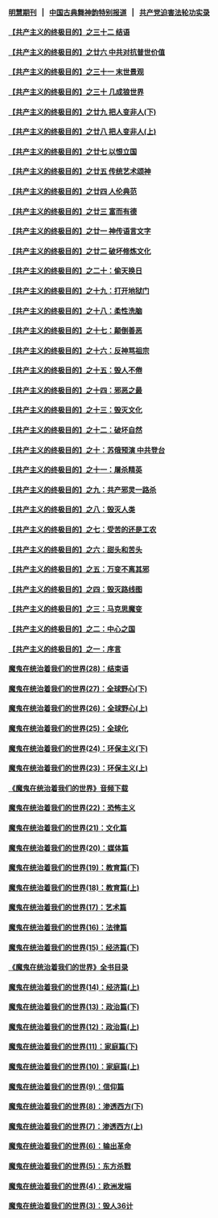 #### [明慧期刊](https://github.com/gfw-breaker/mh-qikan) &nbsp;&nbsp;|&nbsp;&nbsp; [中国古典舞神韵特别报道](https://github.com/gfw-breaker/mh-news/blob/master/shenyun.md?t=07081436) &nbsp;&nbsp;|&nbsp;&nbsp; [共产党迫害法轮功实录](https://github.com/gfw-breaker/mh-news/blob/master/README.md?t=07081436)  

#### [【共产主义的终极目的】之三十二 结语](../pages/nsc422/n11360535.md?t=07081436) 

#### [【共产主义的终极目的】之廿六 中共对抗普世价值](../pages/nsc422/n11324785.md?t=07081436) 

#### [【共产主义的终极目的】之三十一 末世景观](../pages/nsc422/n11351129.md?t=07081436) 

#### [【共产主义的终极目的】之三十 几成狼世界](../pages/nsc422/n11348280.md?t=07081436) 

#### [【共产主义的终极目的】之廿九 把人变非人(下)](../pages/nsc422/n11344140.md?t=07081436) 

#### [【共产主义的终极目的】之廿八 把人变非人(上)](../pages/nsc422/n11340492.md?t=07081436) 

#### [【共产主义的终极目的】之廿七 以恨立国](../pages/nsc422/n11336944.md?t=07081436) 

#### [【共产主义的终极目的】之廿五 传统艺术颂神](../pages/nsc422/n11296396.md?t=07081436) 

#### [【共产主义的终极目的】之廿四 人伦典范](../pages/nsc422/n11296397.md?t=07081436) 

#### [【共产主义的终极目的】之廿三 富而有德](../pages/nsc422/n11283598.md?t=07081436) 

#### [【共产主义的终极目的】之廿一 神传语言文字](../pages/nsc422/n11263265.md?t=07081436) 

#### [【共产主义的终极目的】之廿二 破坏修炼文化](../pages/nsc422/n11245728.md?t=07081436) 

#### [【共产主义的终极目的】之二十：偷天换日](../pages/nsc422/n11238846.md?t=07081436) 

#### [【共产主义的终极目的】之十九：打开地狱门](../pages/nsc422/n11206376.md?t=07081436) 

#### [【共产主义的终极目的】之十八：柔性洗脑](../pages/nsc422/n11199994.md?t=07081436) 

#### [【共产主义的终极目的】之十七：颠倒善恶](../pages/nsc422/n11179782.md?t=07081436) 

#### [【共产主义的终极目的】之十六：反神骂祖宗](../pages/nsc422/n11166798.md?t=07081436) 

#### [【共产主义的终极目的】之十五：毁人不倦](../pages/nsc422/n11166792.md?t=07081436) 

#### [【共产主义的终极目的】之十四：邪恶之最](../pages/nsc422/n11150249.md?t=07081436) 

#### [【共产主义的终极目的】之十三：毁灭文化](../pages/nsc422/n11135227.md?t=07081436) 

#### [【共产主义的终极目的】之十二：破坏自然](../pages/nsc422/n11135214.md?t=07081436) 

#### [【共产主义的终极目的】之十：苏俄预演 中共登台](../pages/nsc422/n11118424.md?t=07081436) 

#### [【共产主义的终极目的】之十一：屠杀精英](../pages/nsc422/n11118442.md?t=07081436) 

#### [【共产主义的终极目的】之九：共产邪灵一路杀](../pages/nsc422/n11114139.md?t=07081436) 

#### [【共产主义的终极目的】之八：毁灭人类](../pages/nsc422/n11108503.md?t=07081436) 

#### [【共产主义的终极目的】之七：受苦的还是工农](../pages/nsc422/n11101809.md?t=07081436) 

#### [【共产主义的终极目的】之六：甜头和苦头](../pages/nsc422/n11096971.md?t=07081436) 

#### [【共产主义的终极目的】之五：万变不离其邪](../pages/nsc422/n11091285.md?t=07081436) 

#### [【共产主义的终极目的】之四：毁灭路线图](../pages/nsc422/n11086284.md?t=07081436) 

#### [【共产主义的终极目的】之三：马克思魔变](../pages/nsc422/n11061941.md?t=07081436) 

#### [【共产主义的终极目的】之二：中心之国](../pages/nsc422/n11047728.md?t=07081436) 

#### [【共产主义的终极目的】之一：序言](../pages/nsc422/n11086077.md?t=07081436) 

#### [魔鬼在统治着我们的世界(28)：结束语](../pages/nsc422/n10936246.md?t=07081436) 

#### [魔鬼在统治着我们的世界(27)：全球野心(下)](../pages/nsc422/n10928319.md?t=07081436) 

#### [魔鬼在统治着我们的世界(26)：全球野心(上)](../pages/nsc422/n10900318.md?t=07081436) 

#### [魔鬼在统治着我们的世界(25)：全球化](../pages/nsc422/n10788205.md?t=07081436) 

#### [魔鬼在统治着我们的世界(24)：环保主义(下)](../pages/nsc422/n10695307.md?t=07081436) 

#### [魔鬼在统治着我们的世界(23)：环保主义(上)](../pages/nsc422/n10688613.md?t=07081436) 

#### [《魔鬼在统治着我们的世界》音频下载](../pages/nsc422/n10635553.md?t=07081436) 

#### [魔鬼在统治着我们的世界(22)：恐怖主义](../pages/nsc422/n10614727.md?t=07081436) 

#### [魔鬼在统治着我们的世界(21)：文化篇](../pages/nsc422/n10597706.md?t=07081436) 

#### [魔鬼在统治着我们的世界(20)：媒体篇](../pages/nsc422/n10586579.md?t=07081436) 

#### [魔鬼在统治着我们的世界(19)：教育篇(下)](../pages/nsc422/n10564808.md?t=07081436) 

#### [魔鬼在统治着我们的世界(18)：教育篇(上)](../pages/nsc422/n10526970.md?t=07081436) 

#### [魔鬼在统治着我们的世界(17)：艺术篇](../pages/nsc422/n10499093.md?t=07081436) 

#### [魔鬼在统治着我们的世界(16)：法律篇](../pages/nsc422/n10485969.md?t=07081436) 

#### [魔鬼在统治着我们的世界(15)：经济篇(下)](../pages/nsc422/n10469975.md?t=07081436) 

#### [《魔鬼在统治着我们的世界》全书目录](../pages/nsc422/n10464261.md?t=07081436) 

#### [魔鬼在统治着我们的世界(14)：经济篇(上)](../pages/nsc422/n10457370.md?t=07081436) 

#### [魔鬼在统治着我们的世界(13)：政治篇(下)](../pages/nsc422/n10448270.md?t=07081436) 

#### [魔鬼在统治着我们的世界(12)：政治篇(上)](../pages/nsc422/n10444576.md?t=07081436) 

#### [魔鬼在统治着我们的世界(11)：家庭篇(下)](../pages/nsc422/n10440961.md?t=07081436) 

#### [魔鬼在统治着我们的世界(10)：家庭篇(上)](../pages/nsc422/n10435448.md?t=07081436) 

#### [魔鬼在统治着我们的世界(9)：信仰篇](../pages/nsc422/n10432159.md?t=07081436) 

#### [魔鬼在统治着我们的世界(8)：渗透西方(下)](../pages/nsc422/n10429603.md?t=07081436) 

#### [魔鬼在统治着我们的世界(7)：渗透西方(上)](../pages/nsc422/n10426013.md?t=07081436) 

#### [魔鬼在统治着我们的世界(6)：输出革命](../pages/nsc422/n10421536.md?t=07081436) 

#### [魔鬼在统治着我们的世界(5)：东方杀戮](../pages/nsc422/n10417707.md?t=07081436) 

#### [魔鬼在统治着我们的世界(4)：欧洲发端](../pages/nsc422/n10414890.md?t=07081436) 

#### [魔鬼在统治着我们的世界(3)：毁人36计](../pages/nsc422/n10411583.md?t=07081436) 

